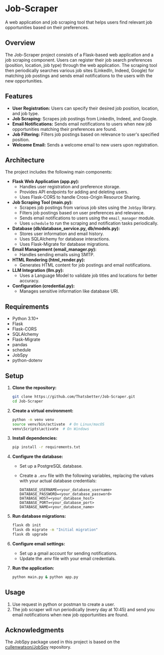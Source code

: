 # Job-Scraper

A web application and job scraping tool that helps users find relevant job opportunities based on their preferences.

## Overview

The Job-Scraper project consists of a Flask-based web application and a job scraping component. Users can register their job search preferences (position, location, job type) through the web application. The scraping tool then periodically searches various job sites (LinkedIn, Indeed, Google) for matching job postings and sends email notifications to the users with the new opportunities.

## Features

*   **User Registration:** Users can specify their desired job position, location, and job type.
*   **Job Scraping:** Scrapes job postings from LinkedIn, Indeed, and Google.
*   **Email Notifications:** Sends email notifications to users when new job opportunities matching their preferences are found.
*   **Job Filtering:** Filters job postings based on relevance to user's specified position.
*   **Welcome Email:** Sends a welcome email to new users upon registration.

## Architecture

The project includes the following main components:

*   **Flask Web Application (app.py):**
    *   Handles user registration and preference storage.
    *   Provides API endpoints for adding and deleting users.
    *   Uses Flask-CORS to handle Cross-Origin Resource Sharing.
*   **Job Scraping Tool (main.py):**
    *   Scrapes job postings from various job sites using the `JobSpy` library.
    *   Filters job postings based on user preferences and relevance.
    *   Sends email notifications to users using the `email_manager` module.
    *   Uses `schedule` to run the scraping and notification tasks periodically.
*   **Database (db/database\_service.py, db/models.py):**
    *   Stores user information and email history.
    *   Uses SQLAlchemy for database interactions.
    *   Uses Flask-Migrate for database migrations.
*   **Email Management (email\_manager.py):**
    *   Handles sending emails using SMTP.
*   **HTML Rendering (html\_render.py):**
    *   Generates HTML content for job postings and email notifications.
*   **LLM Integration (llm.py):**
    *   Uses a Language Model to validate job titles and locations for better accuracy.
*   **Configuration (credential.py):**
    *   Manages sensitive information like database URI.

## Requirements

*   Python 3.10+
*   Flask
*   Flask-CORS
*   SQLAlchemy
*   Flask-Migrate
*   pandas
*   schedule
*   JobSpy
*   python-dotenv

## Setup

1.  **Clone the repository:**

    ```bash
    git clone https://github.com/Thatsbetter/Job-Scraper.git
    cd Job-Scraper
    ```

2.  **Create a virtual environment:**

    ```bash
    python -m venv venv
    source venv/bin/activate  # On Linux/macOS
    venv\Scripts\activate  # On Windows
    ```

3.  **Install dependencies:**

    ```bash
    pip install -r requirements.txt
    ```

4.  **Configure the database:**

    *   Set up a PostgreSQL database.
    *   Create a `.env` file with the following variables, replacing the values with your actual database credentials:

        ```
        DATABASE_USERNAME=<your_database_username>
        DATABASE_PASSWORD=<your_database_password>
        DATABASE_HOST=<your_database_host>
        DATABASE_PORT=<your_database_port>
        DATABASE_NAME=<your_database_name>
        ```

5.  **Run database migrations:**

    ```bash
    flask db init
    flask db migrate -m "Initial migration"
    flask db upgrade
    ```

6.  **Configure email settings:**

    *   Set up a gmail account for sending notifications.
    *   Update the .env file with your email credentials.

7.  **Run the application:**

    ```bash
    python main.py & python app.py
    ```

## Usage

1.  Use request in python or postman to create a user.
3.  The job scraper will run periodically (every day at 10:45) and send you email notifications when new job opportunities are found.

## Acknowledgments

The JobSpy package used in this project is based on the [cullenwatson/JobSpy](https://github.com/cullenwatson/JobSpy) repository.

